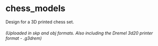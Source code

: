 # chess_models
Design for a 3D printed chess set.
###### (Uploaded in skp and obj formats. Also including the Dremel 3d20 printer format - .g3drem)




